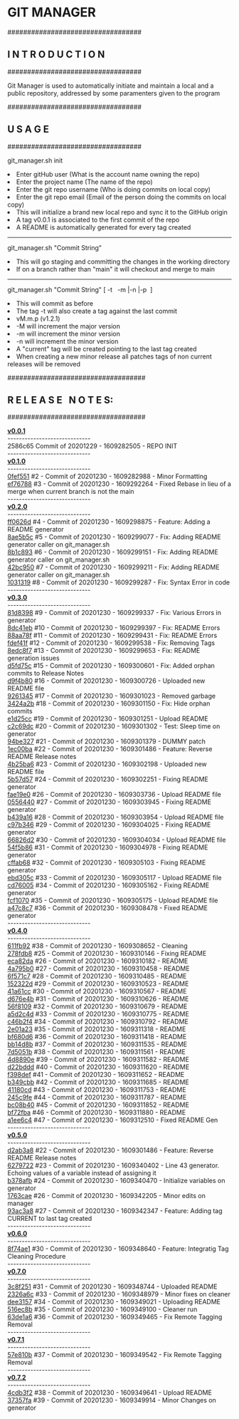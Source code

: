 <h1>GIT MANAGER</h1>
<p>
##################################<br>
<h2><nospace>I N T R O D U C T I O N</h2>
##################################
<p>Git Manager is used to automatically initiate and maintain a local and a public repository, addressed by some paramenters given to the program<p>
##################################
<h2><nospace>U S A G E</h2>
##################################
<p>git_manager.sh init
<li>Enter gitHub user (What is the account name owning the repo)</li>
<li>Enter the project name (The name of the repo)</li>
<li>Enter the git repo username (Who is doing commits on local copy)</li>
<li>Enter the git repo email (Email of the person doing the commits on local copy)</li>
<li>This will initialize a brand new local repo and sync it to the GitHub origin</li>
<li>A tag v0.0.1 is associated to the first commit of the repo
<li>A README is automatically generated for every tag created
<hr>
<p>git_manager.sh "Commit String"
<li>This will go staging and committing the changes in the working directory</li>
<li>If on a branch rather than "main" it will checkout and merge to main
<hr>
<p>git_manager.sh "Commit String" [&nbsp;-t&nbsp;&nbsp;  -m&nbsp;|-n&nbsp;|-p&nbsp;&nbsp;]
<li>This will commit as before </li>
<li>The tag -t will also create a tag against the last commit</li>
<li>vM.m.p (v1.2.1)
<li>-M will increment the major version
<li>-m will increment the minor version
<li>-n will increment the minor version
<li>A "current" tag will be created pointing to the last tag created
<li>When creating a new minor release all patches tags of non current releases will be removed
<p>
<p>
###################################
<nospace><h2>R E L E A S E&nbsp;&nbsp;&nbsp;N O T E S:</h2>
###################################<p>
<rlsnts>
<b><a href="https://github.com/GioLauria/git_manager/tree/v0.0.1">v0.0.1</a></b> <br>----------------------------- <br>2586c65 Commit of 20201229 - 1609282505 -  REPO INIT <br>-----------------------------<br> <b><a href="https://github.com/GioLauria/git_manager/tree/v0.1.0">v0.1.0</a></b> <br>----------------------------- <br><a href="https://github.com/GioLauria/git_manager/commit/0fef551">0fef551</a> #2 - Commit of 20201230 - 1609282988 - Minor Formatting <br><a href="https://github.com/GioLauria/git_manager/commit/ef76788">ef76788</a> #3 - Commit of 20201230 - 1609292264 - Fixed Rebase in lieu of a merge when current branch is not the main <br>-----------------------------<br> <b><a href="https://github.com/GioLauria/git_manager/tree/v0.2.0">v0.2.0</a></b> <br>----------------------------- <br><a href="https://github.com/GioLauria/git_manager/commit/ff0626d">ff0626d</a> #4 - Commit of 20201230 - 1609298875 - Feature: Adding a README generator <br><a href="https://github.com/GioLauria/git_manager/commit/8ae5b5c">8ae5b5c</a> #5 - Commit of 20201230 - 1609299077 - Fix: Adding README generator caller on git_manager.sh <br><a href="https://github.com/GioLauria/git_manager/commit/8b1c893">8b1c893</a> #6 - Commit of 20201230 - 1609299151 - Fix: Adding README generator caller on git_manager.sh <br><a href="https://github.com/GioLauria/git_manager/commit/42bc950">42bc950</a> #7 - Commit of 20201230 - 1609299211 - Fix: Adding README generator caller on git_manager.sh <br><a href="https://github.com/GioLauria/git_manager/commit/1031319">1031319</a> #8 - Commit of 20201230 - 1609299287 - Fix: Syntax Error in code <br>-----------------------------<br> <b><a href="https://github.com/GioLauria/git_manager/tree/v0.3.0">v0.3.0</a></b> <br>----------------------------- <br><a href="https://github.com/GioLauria/git_manager/commit/81d8398">81d8398</a> #9 - Commit of 20201230 - 1609299337 - Fix: Various Errors in generator <br><a href="https://github.com/GioLauria/git_manager/commit/8dc41eb">8dc41eb</a> #10 - Commit of 20201230 - 1609299397 - Fix: README Errors <br><a href="https://github.com/GioLauria/git_manager/commit/88aa78f">88aa78f</a> #11 - Commit of 20201230 - 1609299431 - Fix: README Errors <br><a href="https://github.com/GioLauria/git_manager/commit/fdef41f">fdef41f</a> #12 - Commit of 20201230 - 1609299538 - Fix: Removing Tags <br><a href="https://github.com/GioLauria/git_manager/commit/8edc8f7">8edc8f7</a> #13 - Commit of 20201230 - 1609299653 - Fix: README generation issues <br><a href="https://github.com/GioLauria/git_manager/commit/d5fd75c">d5fd75c</a> #15 - Commit of 20201230 - 1609300601 - Fix: Added orphan commits to Release Notes <br><a href="https://github.com/GioLauria/git_manager/commit/d9f4b80">d9f4b80</a> #16 - Commit of 20201230 - 1609300726 - Uploaded new README file <br><a href="https://github.com/GioLauria/git_manager/commit/9261345">9261345</a> #17 - Commit of 20201230 - 1609301023 - Removed garbage <br><a href="https://github.com/GioLauria/git_manager/commit/3424a2b">3424a2b</a> #18 - Commit of 20201230 - 1609301150 - Fix: Hide orphan commits <br><a href="https://github.com/GioLauria/git_manager/commit/e1d25cc">e1d25cc</a> #19 - Commit of 20201230 - 1609301251 - Upload README <br><a href="https://github.com/GioLauria/git_manager/commit/c2c69dc">c2c69dc</a> #20 - Commit of 20201230 - 1609301302 - Test: Sleep time on generator <br><a href="https://github.com/GioLauria/git_manager/commit/94be327">94be327</a> #21 - Commit of 20201230 - 1609301379 - DUMMY patch <br><a href="https://github.com/GioLauria/git_manager/commit/1ec00ba">1ec00ba</a> #22 - Commit of 20201230 - 1609301486 - Feature: Reverse README Release notes <br><a href="https://github.com/GioLauria/git_manager/commit/4b25ba6">4b25ba6</a> #23 - Commit of 20201230 - 1609302198 - Uploaded new README file <br><a href="https://github.com/GioLauria/git_manager/commit/5b57d57">5b57d57</a> #24 - Commit of 20201230 - 1609302251 - Fixing README generator <br><a href="https://github.com/GioLauria/git_manager/commit/fae19e0">fae19e0</a> #26 - Commit of 20201230 - 1609303736 - Upload README file <br><a href="https://github.com/GioLauria/git_manager/commit/0556440">0556440</a> #27 - Commit of 20201230 - 1609303945 - Fixing README generator <br><a href="https://github.com/GioLauria/git_manager/commit/b439a16">b439a16</a> #28 - Commit of 20201230 - 1609303954 - Upload README file <br><a href="https://github.com/GioLauria/git_manager/commit/c97b346">c97b346</a> #29 - Commit of 20201230 - 1609304025 - Fixing README generator <br><a href="https://github.com/GioLauria/git_manager/commit/66826d2">66826d2</a> #30 - Commit of 20201230 - 1609304034 - Upload README file <br><a href="https://github.com/GioLauria/git_manager/commit/54f5b86">54f5b86</a> #31 - Commit of 20201230 - 1609304978 - Fixing README generator <br><a href="https://github.com/GioLauria/git_manager/commit/cffab68">cffab68</a> #32 - Commit of 20201230 - 1609305103 - Fixing README generator <br><a href="https://github.com/GioLauria/git_manager/commit/ebd305c">ebd305c</a> #33 - Commit of 20201230 - 1609305117 - Upload README file <br><a href="https://github.com/GioLauria/git_manager/commit/cd76005">cd76005</a> #34 - Commit of 20201230 - 1609305162 - Fixing README generator <br><a href="https://github.com/GioLauria/git_manager/commit/fcf1070">fcf1070</a> #35 - Commit of 20201230 - 1609305175 - Upload README file <br><a href="https://github.com/GioLauria/git_manager/commit/a47c8c7">a47c8c7</a> #36 - Commit of 20201230 - 1609308478 - Fixed README generator <br>-----------------------------<br> <b><a href="https://github.com/GioLauria/git_manager/tree/v0.4.0">v0.4.0</a></b> <br>----------------------------- <br><a href="https://github.com/GioLauria/git_manager/commit/611fb92">611fb92</a> #38 - Commit of 20201230 - 1609308652 - Cleaning <br><a href="https://github.com/GioLauria/git_manager/commit/278fdb8">278fdb8</a> #25 - Commit of 20201230 - 1609310146 - Fixing README <br><a href="https://github.com/GioLauria/git_manager/commit/eca82da">eca82da</a> #26 - Commit of 20201230 - 1609310182 - README <br><a href="https://github.com/GioLauria/git_manager/commit/4a795b0">4a795b0</a> #27 - Commit of 20201230 - 1609310458 - README <br><a href="https://github.com/GioLauria/git_manager/commit/6f571c7">6f571c7</a> #28 - Commit of 20201230 - 1609310485 - README <br><a href="https://github.com/GioLauria/git_manager/commit/152322d">152322d</a> #29 - Commit of 20201230 - 1609310523 - README <br><a href="https://github.com/GioLauria/git_manager/commit/41a61cc">41a61cc</a> #30 - Commit of 20201230 - 1609310567 - README <br><a href="https://github.com/GioLauria/git_manager/commit/d676e4b">d676e4b</a> #31 - Commit of 20201230 - 1609310626 - README <br><a href="https://github.com/GioLauria/git_manager/commit/56f8109">56f8109</a> #32 - Commit of 20201230 - 1609310679 - README <br><a href="https://github.com/GioLauria/git_manager/commit/a5d2c4d">a5d2c4d</a> #33 - Commit of 20201230 - 1609310775 - README <br><a href="https://github.com/GioLauria/git_manager/commit/c46b2f4">c46b2f4</a> #34 - Commit of 20201230 - 1609310792 - README <br><a href="https://github.com/GioLauria/git_manager/commit/2e01a23">2e01a23</a> #35 - Commit of 20201230 - 1609311318 - README <br><a href="https://github.com/GioLauria/git_manager/commit/bf680d6">bf680d6</a> #36 - Commit of 20201230 - 1609311418 - README <br><a href="https://github.com/GioLauria/git_manager/commit/bb14d8b">bb14d8b</a> #37 - Commit of 20201230 - 1609311535 - README <br><a href="https://github.com/GioLauria/git_manager/commit/7d5051b">7d5051b</a> #38 - Commit of 20201230 - 1609311561 - README <br><a href="https://github.com/GioLauria/git_manager/commit/4d8890e">4d8890e</a> #39 - Commit of 20201230 - 1609311582 - README <br><a href="https://github.com/GioLauria/git_manager/commit/d22bddd">d22bddd</a> #40 - Commit of 20201230 - 1609311620 - README <br><a href="https://github.com/GioLauria/git_manager/commit/f398def">f398def</a> #41 - Commit of 20201230 - 1609311652 - README <br><a href="https://github.com/GioLauria/git_manager/commit/b349cbb">b349cbb</a> #42 - Commit of 20201230 - 1609311685 - README <br><a href="https://github.com/GioLauria/git_manager/commit/41180cd">41180cd</a> #43 - Commit of 20201230 - 1609311753 - README <br><a href="https://github.com/GioLauria/git_manager/commit/245c9fe">245c9fe</a> #44 - Commit of 20201230 - 1609311787 - README <br><a href="https://github.com/GioLauria/git_manager/commit/bc08b40">bc08b40</a> #45 - Commit of 20201230 - 1609311852 - README <br><a href="https://github.com/GioLauria/git_manager/commit/bf72fba">bf72fba</a> #46 - Commit of 20201230 - 1609311880 - README <br><a href="https://github.com/GioLauria/git_manager/commit/a1ee6c4">a1ee6c4</a> #47 - Commit of 20201230 - 1609312510 - Fixed README Gen <br>-----------------------------<br> <b><a href="https://github.com/GioLauria/git_manager/tree/v0.5.0">v0.5.0</a></b> <br>----------------------------- <br><a href="https://github.com/GioLauria/git_manager/commit/d2ab3a8">d2ab3a8</a> #22 - Commit of 20201230 - 1609301486 - Feature: Reverse README Release notes <br><a href="https://github.com/GioLauria/git_manager/commit/6279722">6279722</a> #23 - Commit of 20201230 - 1609340402 - Line 43 generator. Echoing values of a variable instead of assigning it <br><a href="https://github.com/GioLauria/git_manager/commit/b378afb">b378afb</a> #24 - Commit of 20201230 - 1609340470 - Initialize variables on generator <br><a href="https://github.com/GioLauria/git_manager/commit/1763cae">1763cae</a> #26 - Commit of 20201230 - 1609342205 - Minor edits on manager <br><a href="https://github.com/GioLauria/git_manager/commit/93ac3a8">93ac3a8</a> #27 - Commit of 20201230 - 1609342347 - Feature: Adding tag CURRENT to last tag created <br>-----------------------------<br> <b><a href="https://github.com/GioLauria/git_manager/tree/v0.6.0">v0.6.0</a></b> <br>----------------------------- <br><a href="https://github.com/GioLauria/git_manager/commit/8f74ae1">8f74ae1</a> #30 - Commit of 20201230 - 1609348640 - Feature: Integratig Tag Cleaning Procedure <br>-----------------------------<br> <b><a href="https://github.com/GioLauria/git_manager/tree/v0.7.0">v0.7.0</a></b> <br>----------------------------- <br><a href="https://github.com/GioLauria/git_manager/commit/3c8f251">3c8f251</a> #31 - Commit of 20201230 - 1609348744 - Uploaded README <br><a href="https://github.com/GioLauria/git_manager/commit/2326a6c">2326a6c</a> #33 - Commit of 20201230 - 1609348979 - Minor fixes on cleaner <br><a href="https://github.com/GioLauria/git_manager/commit/dee3157">dee3157</a> #34 - Commit of 20201230 - 1609349021 - Uploading README <br><a href="https://github.com/GioLauria/git_manager/commit/516ec8b">516ec8b</a> #35 - Commit of 20201230 - 1609349100 - Cleaner run <br><a href="https://github.com/GioLauria/git_manager/commit/63de1a6">63de1a6</a> #36 - Commit of 20201230 - 1609349465 - Fix Remote Tagging Removal <br>-----------------------------<br> <b><a href="https://github.com/GioLauria/git_manager/tree/v0.7.1">v0.7.1</a></b> <br>----------------------------- <br><a href="https://github.com/GioLauria/git_manager/commit/57e810b">57e810b</a> #37 - Commit of 20201230 - 1609349542 - Fix Remote Tagging Removal <br>-----------------------------<br> <b><a href="https://github.com/GioLauria/git_manager/tree/v0.7.2">v0.7.2</a></b> <br>----------------------------- <br><a href="https://github.com/GioLauria/git_manager/commit/4cdb3f2">4cdb3f2</a> #38 - Commit of 20201230 - 1609349641 - Upload README <br><a href="https://github.com/GioLauria/git_manager/commit/37357fa">37357fa</a> #39 - Commit of 20201230 - 1609349914 - Minor Changes on generator
